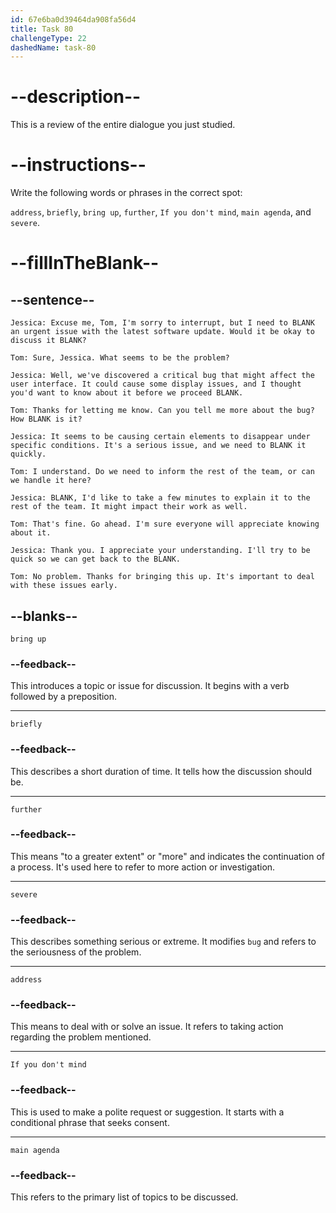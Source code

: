 ```yaml
---
id: 67e6ba0d39464da908fa56d4
title: Task 80
challengeType: 22
dashedName: task-80
---
```


<!-- REVIEW -->

# --description--

This is a review of the entire dialogue you just studied.

# --instructions--

Write the following words or phrases in the correct spot:

`address`, `briefly`, `bring up`, `further`, `If you don't mind`, `main agenda`, and `severe`.

# --fillInTheBlank--

## --sentence--

`Jessica: Excuse me, Tom, I'm sorry to interrupt, but I need to BLANK an urgent issue with the latest software update. Would it be okay to discuss it BLANK?`

`Tom: Sure, Jessica. What seems to be the problem?`

`Jessica: Well, we've discovered a critical bug that might affect the user interface. It could cause some display issues, and I thought you'd want to know about it before we proceed BLANK.`

`Tom: Thanks for letting me know. Can you tell me more about the bug? How BLANK is it?`

`Jessica: It seems to be causing certain elements to disappear under specific conditions. It's a serious issue, and we need to BLANK it quickly.`

`Tom: I understand. Do we need to inform the rest of the team, or can we handle it here?`

`Jessica: BLANK, I'd like to take a few minutes to explain it to the rest of the team. It might impact their work as well.`

`Tom: That's fine. Go ahead. I'm sure everyone will appreciate knowing about it.`

`Jessica: Thank you. I appreciate your understanding. I'll try to be quick so we can get back to the BLANK.`

`Tom: No problem. Thanks for bringing this up. It's important to deal with these issues early.`

## --blanks--

`bring up`

### --feedback--

This introduces a topic or issue for discussion. It begins with a verb followed by a preposition.

---

`briefly`

### --feedback--

This describes a short duration of time. It tells how the discussion should be.

---

`further`

### --feedback--

This means "to a greater extent" or "more" and indicates the continuation of a process. It's used here to refer to more action or investigation.

---

`severe`

### --feedback--

This describes something serious or extreme. It modifies `bug` and refers to the seriousness of the problem.

---

`address`

### --feedback--

This means to deal with or solve an issue. It refers to taking action regarding the problem mentioned.

---

`If you don't mind`

### --feedback--

This is used to make a polite request or suggestion. It starts with a conditional phrase that seeks consent.

---

`main agenda`

### --feedback--

This refers to the primary list of topics to be discussed.
